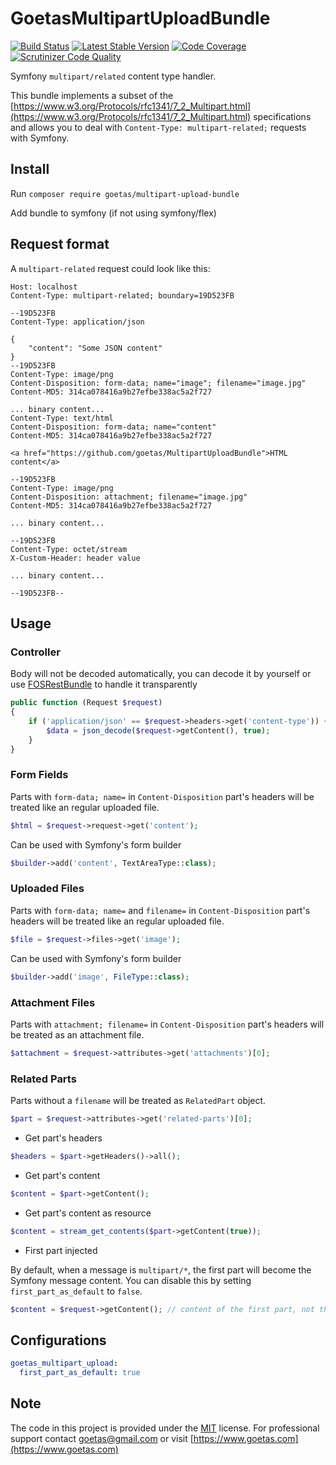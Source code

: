 # GoetasMultipartUploadBundle

[![Build Status](https://travis-ci.org/goetas/MultipartUploadBundle.png?branch=master)](https://travis-ci.org/goetas/MultipartUploadBundle)
[![Latest Stable Version](https://poser.pugx.org/goetas/multipart-upload-bundle/v/stable.png)](https://packagist.org/packages/goetas/multipart-upload-bundle)
[![Code Coverage](https://scrutinizer-ci.com/g/goetas/MultipartUploadBundle/badges/coverage.png)](https://scrutinizer-ci.com/g/goetas/MultipartUploadBundle/)
[![Scrutinizer Code Quality](https://scrutinizer-ci.com/g/goetas/MultipartUploadBundle/badges/quality-score.png?b=master)](https://scrutinizer-ci.com/g/goetas/MultipartUploadBundle/?branch=master)

Symfony `multipart/related` content type handler.

This bundle implements a subset of the [https://www.w3.org/Protocols/rfc1341/7_2_Multipart.html](https://www.w3.org/Protocols/rfc1341/7_2_Multipart.html) specifications 
and allows you to deal with `Content-Type: multipart-related;` requests with Symfony.

## Install
Run `composer require goetas/multipart-upload-bundle`

Add bundle to symfony (if not using symfony/flex)

## Request format

A `multipart-related` request could look like this:

```
Host: localhost
Content-Type: multipart-related; boundary=19D523FB

--19D523FB
Content-Type: application/json

{
    "content": "Some JSON content"
}
--19D523FB
Content-Type: image/png
Content-Disposition: form-data; name="image"; filename="image.jpg"
Content-MD5: 314ca078416a9b27efbe338ac5a2f727

... binary content...
Content-Type: text/html
Content-Disposition: form-data; name="content"
Content-MD5: 314ca078416a9b27efbe338ac5a2f727

<a href="https://github.com/goetas/MultipartUploadBundle">HTML content</a>

--19D523FB
Content-Type: image/png
Content-Disposition: attachment; filename="image.jpg"
Content-MD5: 314ca078416a9b27efbe338ac5a2f727

... binary content...

--19D523FB
Content-Type: octet/stream
X-Custom-Header: header value

... binary content...

--19D523FB--
```
## Usage
### Controller
Body will not be decoded automatically, you can decode it by yourself or use [FOSRestBundle](https://github.com/FriendsOfSymfony/FOSRestBundle) to handle it transparently 
```php
public function (Request $request)
{
    if ('application/json' == $request->headers->get('content-type')) {
        $data = json_decode($request->getContent(), true);
    }
}
```

### Form Fields
Parts with `form-data; name=` in `Content-Disposition` part's headers
will be treated like an regular uploaded file.
```php
$html = $request->request->get('content');
```

Can be used with Symfony's form builder
```php
$builder->add('content', TextAreaType::class);
```

### Uploaded Files
Parts with `form-data; name=` and `filename=` in `Content-Disposition` part's headers
will be treated like an regular uploaded file.
```php
$file = $request->files->get('image');
```

Can be used with Symfony's form builder
```php
$builder->add('image', FileType::class);
```

### Attachment Files
Parts with `attachment; filename=` in `Content-Disposition` part's headers
will be treated as an attachment file.
```php
$attachment = $request->attributes->get('attachments')[0];
```

### Related Parts
Parts without a `filename` will be treated as `RelatedPart` object.
```php
$part = $request->attributes->get('related-parts')[0];
```

- Get part's headers
```php
$headers = $part->getHeaders()->all();
```

- Get part's content
```php
$content = $part->getContent();
```

- Get part's content as resource
```php
$content = stream_get_contents($part->getContent(true));
```

- First part injected

By default, when a message is `multipart/*`, the first part will become the Symfony message content.
You can disable this by setting `first_part_as_default` to `false`.
```php
$content = $request->getContent(); // content of the first part, not the whole message
```

## Configurations

```yaml
goetas_multipart_upload:
  first_part_as_default: true
```

## Note 

The code in this project is provided under the 
[MIT](https://opensource.org/licenses/MIT) license. 
For professional support 
contact [goetas@gmail.com](mailto:goetas@gmail.com) 
or visit [https://www.goetas.com](https://www.goetas.com)

